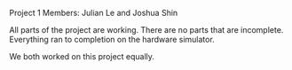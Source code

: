 Project 1 Members: Julian Le and Joshua Shin

All parts of the project are working. There are no parts that are incomplete. Everything ran to completion on the hardware simulator.

We both worked on this project equally.
